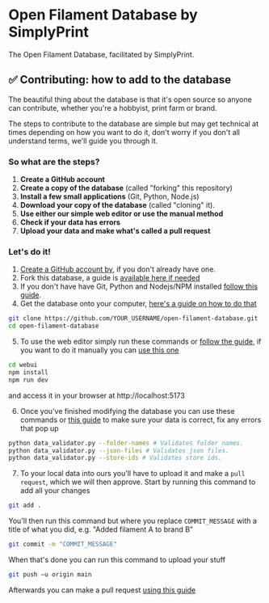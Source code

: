 # Open Filament Database by SimplyPrint
The Open Filament Database, facilitated by SimplyPrint.

## ✅ Contributing: how to add to the database
The beautiful thing about the database is that it's open source so anyone can contribute, whether you're a hobbyist, print farm or brand.

The steps to contribute to the database are simple but may get technical at times depending on how you want to do it, don't worry if you don't all understand terms, we'll guide you through it.

### So what are the steps?
1. **Create a GitHub account**
2. **Create a copy of the database** (called "forking" this repository)
3. **Install a few small applications** (Git, Python, Node.js)
4. **Download your copy of the database** (called "cloning" it).
5. **Use either our simple web editor or use the manual method**
6. **Check if your data has errors**
7. **Upload your data and make what's called a pull request**

### Let's do it!
1. [Create a GitHub account by](https://github.com/signup), if you don't already have one.
2. Fork this database, a guide is [available here if needed](docs/forking.md)
3. If you don't have have Git, Python and Nodejs/NPM installed [follow this guide](docs/installing-software.md).
4. Get the database onto your computer, [here's a guide on how to do that](docs/cloning.md)
```bash
git clone https://github.com/YOUR_USERNAME/open-filament-database.git
cd open-filament-database
```
5. To use the web editor simply run these commands or [follow the guide](docs/webui.md), if you want to do it manually you can [use this one](docs/manual.md)
```bash
cd webui
npm install
npm run dev
```
and access it in your browser at http://localhost:5173

6. Once you've finished modifying the database you can use these commands or [this guide](docs/validation.md) to make sure your data is correct, fix any errors that pop up
```bash
python data_validator.py --folder-names # Validates folder names.
python data_validator.py --json-files # Validates json files.
python data_validator.py --store-ids # Validates store ids.
```
7. To your local data into ours you'll have to upload it and make a `pull request`, which we will then approve.
Start by running this command to add all your changes
```bash
git add .
```
You'll then run this command but where you replace `COMMIT_MESSAGE` with a title of what you did, e.g. "Added filament A to brand B"
```bash
git commit -m "COMMIT_MESSAGE"
```
When that's done you can run this command to upload your stuff
```bash
git push –u origin main
```
Afterwards you can make a pull request [using this guide](docs/pull-requesting.md)
